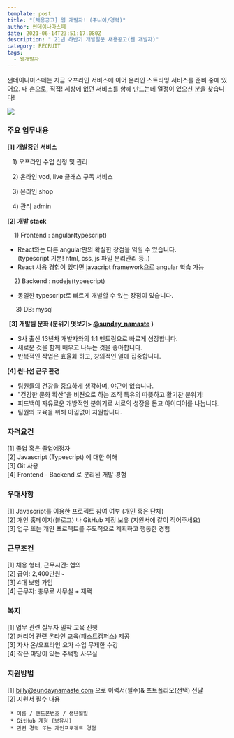 ```yaml
---
template: post
title: "[채용공고] 웹 개발자! (주니어/경력)"
author: 썬데이나마스떼
date: 2021-06-14T23:51:17.080Z
description: " 21년 하반기 개발일꾼 채용공고(웹 개발자)"
category: RECRUIT
tags:
  - 웹개발자
---
```

썬데이나마스떼는 지금 오프라인 서비스에 이어 온라인 스트리밍 서비스를 준비 중에 있어요. 내 손으로, 직접! 세상에 없던 서비스를 함께 만드는데 열정이 있으신 분을 찾습니다!

![](/media/webp.net-resizeimage.jpg)

### 주요 업무내용

**\[1] 개발중인 서비스**

   1) 오프라인 수업 신청 및 관리

   2) 온라인 vod, live 클래스 구독 서비스

   3) 온라인 shop 

   4) 관리 admin

**\[2] 개발 stack** 

    1) Frontend : angular(typescript)

* React와는 다른 angular만의 확실한 장점을 익힐 수 있습니다.\
            (typescript 기본! html, css, js 파일 분리관리 등..)
* React 사용 경험이 있다면 javacript framework으로 angular 학습 가능

    2) Backend : nodejs(typescript)

* 동일한 typescript로 빠르게 개발할 수 있는 장점이 있습니다.

     3) DB: mysql

 **\[3] 개발팀 문화 (분위기 엿보기> [@sunday_namaste](https://www.instagram.com/sunday_namaste/) )**

* S사 출신 13년차 개발자와의  1:1 멘토링으로 빠르게 성장합니다.
* 새로운 것을 함께 배우고 나누는 것을 좋아합니다.
* 반복적인 작업은 효율화 하고, 창의적인 일에 집중합니다.

**\[4] 썬나섬 근무 환경**

* 팀원들의 건강을 중요하게 생각하며, 야근이 없습니다.
* "건강한 문화 확산"을 비젼으로 하는 조직 특유의 따뜻하고 활기찬 분위기!
* 피드백이 자유로운 개방적인 분위기로 서로의 성장을 돕고 아이디어를 나눕니다.
* 팀원의 교육을 위해 아낌없이 지원합니다.

### 자격요건

\[1] 졸업 혹은 졸업예정자\
\[2] Javascript (Typescript) 에 대한 이해\
\[3] Git 사용\
\[4] Frontend - Backend 로 분리된 개발 경험

### 우대사항

\[1] Javascript를 이용한 프로젝트 참여 여부 (개인 혹은 단체)\
\[2] 개인 홈페이지(블로그) 나 GitHub 계정 보유 (지원서에 같이 적어주세요)\
\[3] 업무 또는 개인 프로젝트를 주도적으로 계획하고 행동한 경험

### 근무조건

\[1] 채용 형태, 근무시간: 협의\
\[2] 급여: 2,400만원~\
\[3] 4대 보험 가입\
\[4] 근무지: 충무로 사무실 + 재택

### 복지

\[1] 업무 관련 실무자 밀착 교육 진행\
\[2] 커리어 관련 온라인 교육(패스트캠퍼스) 제공\
\[3] 자사 온/오프라인 요가 수업 무제한 수강\
\[4] 작은 마당이 있는 주택형 사무실

### 지원방법

\[1] billy@sundaynamaste.com 으로 이력서(필수)& 포트폴리오(선택) 전달\
\[2] 지원서 필수 내용

```
 * 이름 / 핸드폰번호 / 생년월일
 * GitHub 계정 (보유시)
 * 관련 경력 또는 개인프로젝트 경험
```